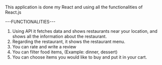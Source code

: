 This application is done my React and using all the functionalities of React.js

---FUNCTIONALITIES---

1) Using API it fetches data and shows restaurants near your location, and shows all the information about the restaurant.
2) Regarding the restaurant, it shows the restaurant menu.
3) You can rate and write a review
4) You can filter food items, (Example: dinner, dessert)
5) You can choose items you would like to buy and put it in your cart.
